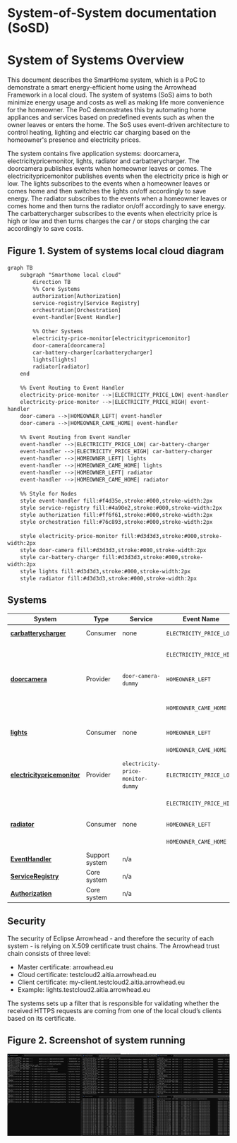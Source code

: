 # System-of-System documentation (SoSD)

# System of Systems Overview
This document describes the SmartHome system, which is a PoC to demonstrate a smart energy-efficient home using the Arrowhead Framework in a local cloud. The system of systems (SoS) aims to both minimize energy usage and costs as well as making life more convenience for the homeowner. The PoC demonstrates this by automating home appliances and services based on predefined events such as when the owner leaves or enters the home. The SoS uses event-driven architecture to control heating, lighting and electric car charging based on the homeowner's presence and electricity prices.

The system contains five application systems: doorcamera, electricitypricemonitor, lights, radiator and carbatterycharger. The doorcamera publishes events when homeowner leaves or comes. The electricitypricemonitor publishes events when the electricity price is high or low. The lights subscribes to the events when a homeowner leaves or comes home and then switches the lights on/off accordingly to save energy. The radiator subscribes to the events when a homeowner leaves or comes home and then turns the radiator on/off accordingly to save energy. The carbatterycharger subscribes to the events when electricity price is high or low and then turns charges the car / or stops charging the car accordingly to save costs.

## Figure 1. System of systems local cloud diagram
```mermaid
graph TB
    subgraph "Smarthome local cloud"
        direction TB
        %% Core Systems
        authorization[Authorization]
        service-registry[Service Registry]
        orchestration[Orchestration]
        event-handler[Event Handler]

        %% Other Systems
        electricity-price-monitor[electricitypricemonitor]
        door-camera[doorcamera]
        car-battery-charger[carbatterycharger]
        lights[lights]
        radiator[radiator]
    end

    %% Event Routing to Event Handler
    electricity-price-monitor -->|ELECTRICITY_PRICE_LOW| event-handler
    electricity-price-monitor -->|ELECTRICITY_PRICE_HIGH| event-handler
    door-camera -->|HOMEOWNER_LEFT| event-handler
    door-camera -->|HOMEOWNER_CAME_HOME| event-handler

    %% Event Routing from Event Handler
    event-handler -->|ELECTRICITY_PRICE_LOW| car-battery-charger
    event-handler -->|ELECTRICITY_PRICE_HIGH| car-battery-charger
    event-handler -->|HOMEOWNER_LEFT| lights
    event-handler -->|HOMEOWNER_CAME_HOME| lights
    event-handler -->|HOMEOWNER_LEFT| radiator
    event-handler -->|HOMEOWNER_CAME_HOME| radiator

    %% Style for Nodes
    style event-handler fill:#f4d35e,stroke:#000,stroke-width:2px
    style service-registry fill:#4a90e2,stroke:#000,stroke-width:2px
    style authorization fill:#ff6f61,stroke:#000,stroke-width:2px
    style orchestration fill:#76c893,stroke:#000,stroke-width:2px

    style electricity-price-monitor fill:#d3d3d3,stroke:#000,stroke-width:2px
    style door-camera fill:#d3d3d3,stroke:#000,stroke-width:2px
    style car-battery-charger fill:#d3d3d3,stroke:#000,stroke-width:2px
    style lights fill:#d3d3d3,stroke:#000,stroke-width:2px
    style radiator fill:#d3d3d3,stroke:#000,stroke-width:2px
```

## Systems
| System                  | Type      | Service                         | Event Name                | Action                                    |
|-------------------------|-----------|----------------------------------|---------------------------|-------------------------------------------|
| **[carbatterycharger](/docs/carbatterycharger)** | Consumer  | none   | `ELECTRICITY_PRICE_LOW`   | Charge battery                            |
|                         |           |                                  | `ELECTRICITY_PRICE_HIGH`  | Stop charging action                                 |
| **[doorcamera](/docs/doorcamera)**         | Provider  | `door-camera-dummy`             | `HOMEOWNER_LEFT`          | Sent when homeowner leaves                                |
|                         |           |                                  | `HOMEOWNER_CAME_HOME`     | Sent when homeowner comes home                                |
| **[lights](/docs/lights)**              | Consumer  | none              | `HOMEOWNER_LEFT`          | Turn off lights                           |
|                         |           |                                  | `HOMEOWNER_CAME_HOME`     | Turn on lights                            |
| **[electricitypricemonitor](/docs/electricitypricemonitor)** | Provider | `electricity-price-monitor-dummy` | `ELECTRICITY_PRICE_LOW`   | Sent when price is low                                |
|                         |           |                                  | `ELECTRICITY_PRICE_HIGH`  | Send when price is high                                |
| **[radiator](/docs/radiator)**            | Consumer  | none            | `HOMEOWNER_LEFT`          | Turn off radiator                         |
|                         |           |                                  | `HOMEOWNER_CAME_HOME`     | Turn on radiator                          |
| **[EventHandler](https://github.com/arrowhead-f/core-java-spring/blob/aitia-docs/eventhandler)**            | Support system  |    n/a        |           |                          |
| **[ServiceRegistry](https://github.com/arrowhead-f/core-java-spring/blob/aitia-docs/serviceregistry)**            | Core system  | n/a            |           |                          |
| **[Authorization](https://github.com/arrowhead-f/core-java-spring/blob/aitia-docs/authorization)**            | Core system  | n/a            |           |                          |

## Security
The security of Eclipse Arrowhead - and therefore the security of each system - is relying on X.509
certificate trust chains. The Arrowhead trust chain consists of three level:
- Master certificate: arrowhead.eu
- Cloud certificate: testcloud2.aitia.arrowhead.eu
- Client certificate: my-client.testcloud2.aitia.arrowhead.eu
- Example: lights.testcloud2.aitia.arrowhead.eu

The systems sets up a filter that is responsible for validating whether the received HTTPS requests
are coming from one of the local cloud’s clients based on its certificate.

## Figure 2. Screenshot of system running
![smarthome](/docs/smarthome%20sos%20screenshot.png)
